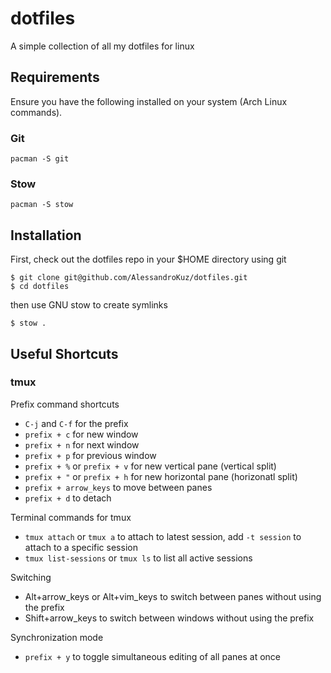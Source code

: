 # dotfiles
A simple collection of all my dotfiles for linux

## Requirements

Ensure you have the following installed on your system (Arch Linux commands).

### Git

```
pacman -S git
```

### Stow

```
pacman -S stow
```

## Installation

First, check out the dotfiles repo in your $HOME directory using git

```
$ git clone git@github.com/AlessandroKuz/dotfiles.git
$ cd dotfiles
```

then use GNU stow to create symlinks

```
$ stow .
```

## Useful Shortcuts
### tmux
Prefix command shortcuts
- `C-j` and `C-f` for the prefix
- `prefix + c` for new window
- `prefix + n` for next window
- `prefix + p` for previous window
- `prefix + %` or `prefix + v` for new vertical pane (vertical split)
- `prefix + "` or `prefix + h` for new horizontal pane (horizonatl split)
- `prefix + arrow_keys` to move between panes
- `prefix + d` to detach

Terminal commands for tmux
- `tmux attach` or `tmux a` to attach to latest session, add `-t session` to attach to a specific session
- `tmux list-sessions` or `tmux ls` to list all active sessions

Switching
- Alt+arrow_keys or Alt+vim_keys to switch between panes without using the prefix
- Shift+arrow_keys to switch between windows without using the prefix

Synchronization mode
- `prefix + y` to toggle simultaneous editing of all panes at once
